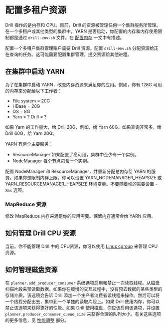 # 配置多租户资源

Drill 操作的是内存和 CPU。目前，Drill 的资源被管理任何一个集群服务所管理。在一个多租户或其他类型的集群中，YARN 是否启动，你配置的内存和内存使用限制都是通过 ``` drill-env.sh ``` 文件。在 [配置内存](../2.配置内存.md) 一文中有描述。

配置一个多租户集群管理账户需要 Drill 资源。配置 ``` drill-env.sh ``` 分配资源给正在查询的任务。这可能需要配置集群管理，提交资源给其他进程。

## 在集群中启动 YARN

为了在集群中启动 YARN，改变内存资源来满足你的应用。例如，你有 128G 可用的内存来分配给以下工作者：
  * File system = 20G
  * HBase = 20G
  * OS = 8G
  * Yarn = ? Drill = ?

如果 Yarn 的工作量大，给 Drill 20G，例如，给 Yarn 60G。如果查询非常多，给 Drill 60G，给 Yarn 20G。

YARN 有两个主要服务：
  * ResourceManager
    如果配置了高可用，集群中至少有一个实例。
  * NodeManager
    每个节点包含一个实例。

配置 NodeManager 和 ResourceManager，并重新分配总内存给 YARN 的服务。如果你想限制内存上限，你可以设置 YARN_NODEMANAGER_HEAPSIZE 或 YARN_RESOURCEMANAGER_HEAPSIZE 环境变量。不要随着堆的需要设置 ``` -Xmx ``` 选项。

### MapReduce 资源

修改 MapReduce 内存来满足你的应用需要。保留内存通常会给 YARN 应用。

## 如何管理 Drill CPU 资源

当前，你不能管理 Drill 中的 CPU资源，你可以使用 [Linux cgroup](http://en.wikipedia.org/wiki/Cgroups) 来管理 CPU 资源。

## 如何管理磁盘资源

在 ``` planner.add_producer_consumer ``` 系统选项启用和禁止一次读取线程。从磁盘扫描片段来预读取数据。如果你在缓慢的交互过程中，没有预去数据的某些类型的存储介质，该选项会告诉 Drill 添加一个生产者消费者读线程来操作。然后可以将一个线程分配出去，集中到一个单独的读取片段上。如果 Drill 使用内存，你可以禁止该选项来获得更好的性能。如果 Drill 使用磁盘，你应该启用该选项，并设置 ``` planner.producer_consumer_queue_size ``` 来获得合理的队列大小。有关这些选项的更多信息，见 [性能调整](#) 部分。
